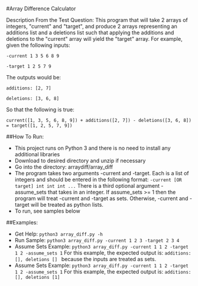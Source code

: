 #Array Difference Calculator

Description From the Test Question: This program that will take 2 arrays of integers, "current" and "target", and produce 2 arrays representing an additions list and a
deletions list such that applying the additions and deletions to the "current" array will yield the "target" array. For example, given the following
inputs:

``-current 1 3 5 6 8 9``

``-target 1 2 5 7 9``

The outputs would be:

``additions: [2, 7]``

``deletions: [3, 6, 8]``

So that the following is true:

``current([1, 3, 5, 6, 8, 9]) + additions([2, 7]) - deletions([3, 6, 8]) = target([1, 2, 5, 7, 9])``

##How To Run:
- This project runs on Python 3 and there is no need to install any additional libraries
- Download to desired directory and unzip if necessary
- Go into the directory: arraydiff/array_diff
- The program takes two arguments -current and -target. Each is a list of integers and should be entered in the following format:
   ``-current [OR target] int int int ...``
  There is a third optional argument -assume_sets that takes in an integer. If assume_sets >= 1 then the program will treat -current and -target as sets.
  Otherwise, -current and -target will be treated as python lists. 
- To run, see samples below

##Examples:
- Get Help: ``python3 array_diff.py -h``
- Run Sample: ``python3 array_diff.py -current 1 2 3 -target 2 3 4``
- Assume Sets Example: ``python3 array_diff.py -current 1 1 2 -target 1 2 -assume_sets 1``
  For this example, the expected output is: ``additions: [], deletions [] `` because the inputs are treated as sets.
- Assume Sets Example: ``python3 array_diff.py -current 1 1 2 -target 1 2 -assume_sets 1``
  For this example, the expected output is: ``additions: [], deletions [1] ``

